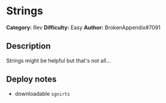 # Strings
**Category:** Rev
**Difficulty:** Easy
**Author:** BrokenAppendix#7091

## Description

Strings might be helpful but that's not all...

## Deploy notes

- downloadable `sgnirts`